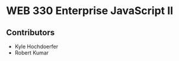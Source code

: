 <h1>WEB 330 Enterprise JavaScript II</h1>
<h2>Contributors</h2>
<ul>
  <li>Kyle Hochdoerfer</li>
  <li>Robert Kumar</li>
</ul>
